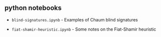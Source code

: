 ## python notebooks

* `blind-signatures.ipynb` - Examples of Chaum blind signatures

* `fiat-shamir-heuristic.ipynb` - Some notes on the Fiat-Shamir heuristic
